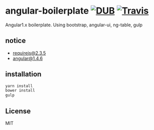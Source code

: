 # angular-boilerplate [![DUB](https://img.shields.io/dub/l/vibe-d.svg)]() [![Travis](https://img.shields.io/travis/rust-lang/rust.svg)]()
Angular1.x boilerplate. Using bootstrap, angular-ui, ng-table, gulp

## notice
* requirejs@2.3.5
* angular@1.4.6

## installation
```bash
yarn install
bower install
gulp
```

## License
MIT